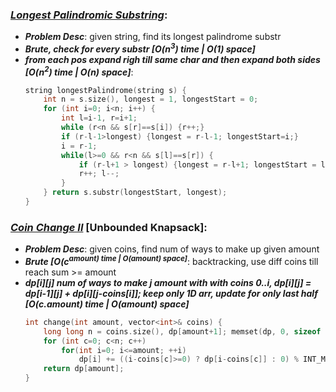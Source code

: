### ***[Longest Palindromic Substring](https://leetcode.com/problems/longest-palindromic-substring/)***:
- ***Problem Desc***: given string, find its longest palindrome substr
- ***Brute, check for every substr [O(n<sup>3</sup>) time | O(1) space]***
- ***from each pos expand righ till same char and then expand both sides [O(n<sup>2</sup>) time | O(n) space]***:
  ```cpp
  string longestPalindrome(string s) {
      int n = s.size(), longest = 1, longestStart = 0; 
      for (int i=0; i<n; i++) {
          int l=i-1, r=i+1;
          while (r<n && s[r]==s[i]) {r++;} 
          if (r-l-1>longest) {longest = r-l-1; longestStart=i;} 
          i = r-1; 
          while(l>=0 && r<n && s[l]==s[r]) {
              if (r-l+1 > longest) {longest = r-l+1; longestStart = l;}
              r++; l--;
          }
      } return s.substr(longestStart, longest);
  }
  ```

### ***[Coin Change II](https://leetcode.com/problems/coin-change-ii/)*** [Unbounded Knapsack]:
- ***Problem Desc***: given coins, find num of ways to make up given amount 
- ***Brute [O(c<sup>amount</amount>) time | O(amount) space]***: backtracking, use diff coins till reach sum >= amount
- ***dp[i][j] num of ways to make j amount with with coins 0..i, dp[i][j] = dp[i-1][j] + dp[i][j-coins[i]]; keep only 1D arr, update for only last half [O(c.amount) time | O(amount) space]***
  ```cpp
  int change(int amount, vector<int>& coins) {
      long long n = coins.size(), dp[amount+1]; memset(dp, 0, sizeof dp); dp[0] = 1;
      for (int c=0; c<n; c++) 
          for(int i=0; i<=amount; ++i) 
              dp[i] += ((i-coins[c]>=0) ? dp[i-coins[c]] : 0) % INT_MAX;
      return dp[amount];
  }
  ```
